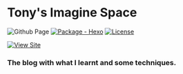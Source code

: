 # Tony's Imagine Space
![Github Page](https://github.com/syntony666/blog/actions/workflows/deploy.yml/badge.svg)
[![Package - Hexo](https://img.shields.io/github/package-json/dependency-version/syntony666/blog/hexo?color=informational)](https://www.npmjs.com/package/hexo)
[![License](https://img.shields.io/badge/License-MIT-blue)](#license)


[![View Site](https://img.shields.io/badge/View_site-Tony's_Imagine_Space-834abe?style=for-the-badge)](https://syntony666.github.io/blog/)

### The blog with what I learnt and some techniques.
